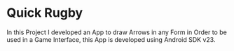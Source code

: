 # Quick Rugby
In this Project I developed an App to draw Arrows in any Form in Order to be used in a Game Interface, this App is developed using Android SDK v23.
